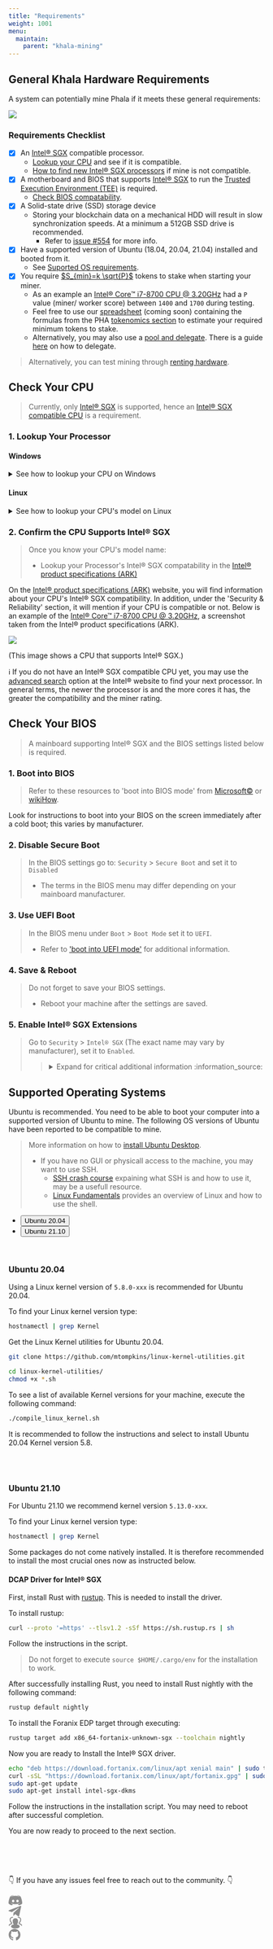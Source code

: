 ```yaml
---
title: "Requirements"
weight: 1001
menu:
  maintain:
    parent: "khala-mining"
---
```


## General Khala Hardware Requirements

A system can potentially mine Phala if it meets these general requirements:

![](/images/docs/khala-mining/mining_requirements_table.png)

### Requirements Checklist

- [x] An [Intel® SGX](https://www.intel.com/content/www/us/en/architecture-and-technology/software-guard-extensions.html)  compatible processor.
   - [Lookup your CPU](#1-lookup-your-processor) and see if it is compatible.
   - [How to find new Intel® SGX processors](#2-confirm-the-cpu-supports-intel-sgx) if mine is not compatible.
- [x] A motherboard and BIOS that supports [Intel® SGX](https://www.intel.com/content/www/us/en/architecture-and-technology/software-guard-extensions.html) to run the [Trusted Execution Environment (TEE)](https://murdoch.is/talks/rhul14tee.pdf) is required.
   - [Check BIOS compatability](#check-your-bios).
- [x] A Solid-state drive (SSD) storage device
   - Storing your blockchain data on a mechanical HDD will result in slow synchronization speeds. At a minimum a 512GB SSD drive is recommended.
      - Refer to [issue #554](https://github.com/Phala-Network/phala-blockchain/issues/554) for more info.
- [x] Have a supported version of Ubuntu (18.04, 20.04, 21.04) installed and booted from it.
   - See [Suported OS requirements](#supported-operating-systems).
- [x] You require [$S_{min}=k \sqrt{P}$](/en-us/docs/tokenomic/understand-phala-tokenomics/#minimum-stake) tokens to stake when starting your miner.
   - As an example an [Intel® Core™ i7-8700 CPU @ 3.20GHz](https://ark.intel.com/content/www/us/en/ark/products/126686/intel-core-i78700-processor-12m-cache-up-to-4-60-ghz.html) had a `P` value (miner/ worker score) between `1400` and `1700` during testing.
   - Feel free to use our [spreadsheet](#TODO) (coming soon) containing the formulas from the PHA [tokenomics section](/en-us/docs/tokenomic/understand-phala-tokenomics) to estimate your required minimum tokens to stake.
    - Alternatively, you may also use a [pool and delegate](https://app.phala.network/en/delegate/). There is a guide [here](/en-us/docs/khala-user/stake-pool/) on how to delegate.

> Alternatively, you can test mining through [renting hardware](/en-us/getting-started/mining/paas-miner/).

## Check Your CPU

> Currently, only [Intel® SGX](https://www.intel.com/content/www/us/en/architecture-and-technology/software-guard-extensions.html) is supported, hence an [Intel® SGX compatible CPU](https://www.intel.com/content/www/us/en/support/articles/000028173/processors.html) is a requirement.

### 1. Lookup Your Processor

#### Windows

<details><summary>See how to lookup your CPU on Windows</summary>
<p>

> `Start` > :gear:`Settings` > :control_knobs:`Control Panel`
>> Note that you require a [supported Linux OS](#supported-operating-systems) to run a Phala miner.

On Windows, head over to 'Control Panel/Settings,' or right-click on the Start icon and select 'System.'

</p>
</details>

#### Linux

<details><summary>See how to lookup your CPU's model on Linux</summary>
<p>

- #### With a GUI

>  `Settings` > `About`

On Ubuntu, click in the upper-right corner, pick 'Settings,' select 'About,' and look for 'Processor.'

<p class="aligncenter">
<img src="/images/docs/khala-mining/linux_settings.png" >
</p>

(Navigating to 'Settings' on a Desktop GUI to look up CPU specs)

- #### Without GUI

In case you do not have a GUI, enter the following command into your shell and look for your CPU's 'Model name:'

```bash
lscpu
```

<p class="aligncenter">
<img src="/images/docs/khala-mining/CPU_Linux_check.gif" height="400">
</p>

(Looking up the CPU model with the `lscpu` command in the Linux shell)

</p>
</details>

### 2. Confirm the CPU Supports Intel® SGX

> Once you know your CPU's model name:
> -  Lookup your Processor's Intel® SGX compatability in the [Intel® product specifications (ARK)](https://ark.intel.com/content/www/us/en/ark.html#@Processors)

On the [Intel® product specifications (ARK)](https://ark.intel.com/content/www/us/en/ark.html#@Processors)
website, you will find information about your CPU's Intel® SGX compatibility. In addition, under the 'Security & Reliability' section, it will mention if your CPU is compatible or not.
Below is an example of the [Intel® Core™ i7-8700 CPU @ 3.20GHz](https://ark.intel.com/content/www/us/en/ark/products/126686/intel-core-i78700-processor-12m-cache-up-to-4-60-ghz.html), a screenshot taken from the Intel® product specifications (ARK).

<p class="aligncenter">
<img src="/images/docs/khala-mining/SGX_comptible_ARK.png" >
</p>

(This image shows a CPU that supports Intel® SGX.)

:information_source: If you do not have an Intel® SGX compatible CPU yet, you may use the [advanced search](https://ark.intel.com/content/www/us/en/ark/search/featurefilter.html?productType=873&2_SoftwareGuardExtensions=Yes%20with%20Intel%C2%AE%20ME&3_CoreCount-Min=8&2_StatusCodeText=4) option at the Intel® website to find your next processor. In general terms, the newer the processor is and the more cores it has, the greater the compatibility and the miner rating.

## Check Your BIOS

> A mainboard supporting Intel® SGX and the BIOS settings listed below is required.

### 1. Boot into BIOS

   > Refer to these resources to 'boot into BIOS mode' from [Microsoft©](https://docs.microsoft.com/en-us/windows-hardware/manufacture/desktop/boot-to-uefi-mode-or-legacy-bios-mode?view=windows-11) or [wikiHow](https://www.wikihow.com/Enter-BIOS).

   Look for instructions to boot into your BIOS on the screen immediately after a cold boot; this varies by manufacturer.

### 2. Disable Secure Boot

   > In the BIOS settings go to: `Security` > `Secure Boot` and set it to `Disabled`
   > -  The terms in the BIOS menu may differ depending on your mainboard manufacturer.

### 3. Use UEFI Boot

   > In the BIOS menu under `Boot` > `Boot Mode` set it to `UEFI`.
   > -  Refer to ['boot into UEFI mode'](https://docs.microsoft.com/en-us/windows-hardware/manufacture/desktop/boot-to-uefi-mode-or-legacy-bios-mode?view=windows-11) for additional information.

### 4. Save & Reboot

> Do not forget to save your BIOS settings.
> - Reboot your machine after the settings are saved.

### 5. Enable Intel® SGX Extensions

   > Go to `Security` > `Intel® SGX` (The exact name may vary by manufacturer), set it to `Enabled`.
   >
   >> <details><summary> Expand for critical additional information :information_source: </summary> <p>
   >>
   >> - Note: If you only see the Intel® `SGX: Software Controlled` or similar, you need to run the [Intel® Software Guard Extensions Software Enabling Application for Linux](https://github.com/intel/sgx-software-enable) after booting into your Ubuntu OS. Before executing the script, refer to the [Supported Operating Systems](#supported-operating-systems) section.
   >>
   >> - Phala also provides a prebuilt binary [here](https://github.com/Phala-Network/sgx-tools/releases/tag/0.1).
   >>  You can download and execute it with the following commands:
   >> ```bash
   >> wget https://github.com/Phala-Network/sgx-tools/releases/download/0.1/sgx_enable
   >> chmod +x sgx_enable
   >> sudo ./sgx_enable
   >> ```
   >> </p>
</details>

## Supported Operating Systems

Ubuntu is recommended. You need to be able to boot your computer into a supported version of Ubuntu to mine. The following OS versions of Ubuntu have been reported to be compatible to mine.

> More information on how to [install Ubuntu Desktop](https://ubuntu.com/tutorials/install-ubuntu-desktop#1-overview).
> - If you have no GUI or physicall access to the machine, you may want to use SSH.
>   - <a href="https://youtu.be/hQWRp-FdTpc?t=40" target="_blank">SSH crash course</a> expaining what SSH is and how to use it, may be a usefull resource.
>   - <a href="https://academy.hackthebox.com/course/preview/linux-fundamentals" target="_blank">Linux Fundamentals</a> provides an overview of Linux and how to use the shell.

[//]: # (May need to convert to shortcode to reduce code & reusability in future.)

<ul class="nav nav-tabs" id="myTab" role="tablist">
<!--  <li class="nav-item" role="presentation">
    <button class="nav-link" id="messages-tab" data-bs-toggle="tab" data-bs-target="#messages" type="button" role="tab" aria-controls="messages" aria-selected="false">Ubuntu 18.04</button>
  </li> -->
  <li class="nav-item" role="presentation">
    <button class="nav-link active" id="home-tab" data-bs-toggle="tab" data-bs-target="#home" type="button" role="tab" aria-controls="home" aria-selected="true">Ubuntu 20.04</button>
  </li>
<!--  <li class="nav-item" role="presentation">
    <button class="nav-link" id="settings-tab" data-bs-toggle="tab" data-bs-target="#settings" type="button" role="tab" aria-controls="settings" aria-selected="false">Ubuntu 21.04</button>
  </li> -->
  <li class="nav-item" role="presentation">
    <button class="nav-link" id="profile-tab" data-bs-toggle="tab" data-bs-target="#profile" type="button" role="tab" aria-controls="profile" aria-selected="false">Ubuntu 21.10</button>
  </li>
</ul>

<!-- <div class="tab-content">
  <div class="tab-pane active" id="home" role="tabpanel" aria-labelledby="home-tab">
  <br>

### Ubuntu 18.04

<details><summary>Expand for installation instructions for Ubuntu 18.04</summary>
<p>

More information to be added soon.

</p>
</details>

<br> -->

<div class="tab-content">
  <div class="tab-pane active" id="home" role="tabpanel" aria-labelledby="home-tab">
  <br>

### Ubuntu 20.04

Using a Linux kernel version of `5.8.0-xxx` is recommended for Ubuntu 20.04.

To find your Linux kernel version type:

```bash
hostnamectl | grep Kernel
```

Get the Linux Kernel utilities for Ubuntu 20.04.

```bash
git clone https://github.com/mtompkins/linux-kernel-utilities.git
```

```bash
cd linux-kernel-utilities/
chmod +x *.sh
```

To see a list of available Kernel versions for your machine, execute the following command:

```bash
./compile_linux_kernel.sh
```

It is recommended to follow the instructions and select to install Ubuntu 20.04 Kernel version 5.8.

<br>

<!-- <div class="tab-content">
  <div class="tab-pane active" id="home" role="tabpanel" aria-labelledby="home-tab">
  <br>

### Ubuntu 21.04

<details><summary>Expand for installation instructions for Ubuntu 21.04</summary>
<p>

More information to be added soon.

</p>
</details>

<br> -->

  </div>
  <div class="tab-pane" id="profile" role="tabpanel" aria-labelledby="profile-tab">
  <br>

### Ubuntu 21.10

<!-- Ubuntu 21.10 is currently the recommended Ubuntu version to use for mining. -->

For Ubuntu 21.10 we recommend kernel version `5.13.0-xxx`.

To find your Linux kernel version type:

```bash
hostnamectl | grep Kernel
```
Some packages do not come natively installed. It is therefore recommended to install the most crucial ones now as instructed below.

#### DCAP Driver for Intel® SGX

First, install Rust with [rustup](https://rustup.rs/). This is needed to install the driver.

To install rustup:

```bash
curl --proto '=https' --tlsv1.2 -sSf https://sh.rustup.rs | sh
```

Follow the instructions in the script.

> Do not forget to execute `source $HOME/.cargo/env` for the installation to work.

After successfully installing Rust, you need to install Rust nightly with the following command:

```bash
rustup default nightly
```

To install the Foranix EDP target through executing:

```bash
rustup target add x86_64-fortanix-unknown-sgx --toolchain nightly
```

Now you are ready to Install the Intel® SGX driver.

```bash
echo "deb https://download.fortanix.com/linux/apt xenial main" | sudo tee -a /etc/apt/sources.list.d/fortanix.list >/dev/null
curl -sSL "https://download.fortanix.com/linux/apt/fortanix.gpg" | sudo -E apt-key add -
sudo apt-get update
sudo apt-get install intel-sgx-dkms
```

Follow the instructions in the installation script. You may need to reboot after successful completion.

You are now ready to proceed to the next section.

<br>

  </div>
</div>

<script>
  var firstTabEl = document.querySelector('#myTab li:last-child a')
  var firstTab = new bootstrap.Tab(firstTabEl)

  firstTab.show()
</script>


\
\
:point_down: If you have any issues feel free to reach out to the community. :point_down:

<div class="mediaList">
   <div class="item">
     <a href="https://discord.gg/C6E4hQjk" target="_blank">
        <svg width="27" height="22" viewBox="0 0 27 22" fill="none" xmlns="http://www.w3.org/2000/svg">
           <path d="M9.8 1.3l.3.3C5.9 2.8 4 4.6 4 4.6l1.3-.7c2.5-1 4.5-1.4 5.3-1.4h.4a19.5 19.5 0 0111.6 2.1s-1.8-1.7-5.7-3l.3-.3s3.1 0 6.5 2.4c0 0 3.3 6 3.3 13.5 0 0-2 3.3-7 3.5 0 0-1-1-1.6-1.9 3-.8 4.2-2.7 4.2-2.7-1 .6-1.9 1-2.7 1.3a16.2 16.2 0 01-12.7 0 13.5 13.5 0 01-1.8-.8h-.1l-.1-.1-.6-.4s1 1.8 4 2.7l-1.5 2C1.9 20.4 0 17.1 0 17.1 0 9.8 3.3 3.7 3.3 3.7c3.2-2.4 6.2-2.4 6.5-2.4zm-.6 8.6c-1.3 0-2.4 1.2-2.4 2.6 0 1.4 1 2.5 2.4 2.5 1.3 0 2.3-1.1 2.3-2.5s-1-2.6-2.3-2.6zm8.4 0c-1.3 0-2.3 1.2-2.3 2.6 0 1.4 1 2.5 2.3 2.5C19 15 20 14 20 12.5s-1-2.6-2.4-2.6z" fill="#8C8C8C"></path>
        </svg>
     </a>
  </div>
  <div class="item">
     <a href="https://t.me/phalaminer" target="_blank">
        <svg width="25" height="21" viewBox="0 0 25 21" fill="none" xmlns="http://www.w3.org/2000/svg">
           <path d="M9.35464 19.5529L9.73964 13.7367L20.2996 4.22167C20.7671 3.79542 20.2034 3.58917 19.5846 3.96042L6.54964 12.1967L0.912142 10.4092C-0.297858 10.0654 -0.311608 9.22667 1.18714 8.62167L23.1459 0.151666C24.1496 -0.302084 25.1121 0.399166 24.7271 1.93917L20.9871 19.5529C20.7259 20.8042 19.9696 21.1067 18.9246 20.5292L13.2321 16.3217L10.4959 18.9754C10.1796 19.2917 9.91839 19.5529 9.35464 19.5529Z" fill="#8C8C8C"></path>
        </svg>
     </a>
  </div>
  <div class="item">
     <a href="https://forum.phala.network/c/mai/42-category/42" target="_blank">
        <svg width="27" height="24" viewBox="0 0 27 24" fill="none" xmlns="http://www.w3.org/2000/svg">
           <path fill-rule="evenodd" clip-rule="evenodd" d="M25.7165 18.488C25.1981 18.488 24.779 18.0689 24.779 17.5505C24.779 16.8202 23.4328 15.2574 20.9662 14.9967C20.489 14.947 20.1262 14.5449 20.1262 14.0649V11.9611C20.1262 11.6405 20.2903 11.3424 20.5603 11.1699C22.4915 9.94079 22.8965 7.66454 22.8965 5.97235C22.8965 2.84485 19.9575 2.6011 19.0565 2.6011C18.5381 2.6011 18.119 2.1811 18.119 1.6636C18.119 1.1461 18.5381 0.726105 19.0565 0.726105C21.6928 0.726105 24.7715 2.09954 24.7715 5.97235C24.7715 8.85142 23.8153 11.078 22.0012 12.4505V13.2652C24.8175 13.8642 26.654 15.8583 26.654 17.5495C26.654 18.0689 26.235 18.488 25.7165 18.488ZM13.3275 23.2739C11.2818 23.2739 5.0587 23.2739 5.0587 19.2024C5.0587 17.3058 7.7437 16.057 10.5215 15.5902C8.51245 13.9402 8.23964 11.1277 8.23964 8.80642C8.23964 5.52142 10.1746 3.55923 13.4156 3.55923H13.5778C16.8187 3.55923 18.7537 5.52048 18.7537 8.80642C18.7537 11.1277 18.4809 13.9411 16.4718 15.5902C19.2487 16.0561 21.9328 17.3049 21.9328 19.2024C21.9337 21.9042 19.0378 23.2739 13.3275 23.2739ZM0.426514 17.5505C0.426514 18.0689 0.846514 18.488 1.36401 18.488C1.88151 18.488 2.30151 18.0689 2.30151 17.5514C2.30151 16.8202 3.64683 15.2574 6.11433 14.9977C6.59245 14.948 6.95433 14.5458 6.95433 14.0658V11.962C6.95433 11.6414 6.79026 11.3433 6.52026 11.1708C4.58901 9.94173 4.18401 7.66548 4.18401 5.97329C4.18401 2.84485 7.12308 2.60204 8.02401 2.60204C8.54151 2.60204 8.96151 2.18204 8.96151 1.66454C8.96151 1.14704 8.54151 0.727042 8.02401 0.727042C5.38776 0.727042 2.30901 2.10142 2.30901 5.97329C2.30901 8.85236 3.26433 11.0789 5.07933 12.4514V13.2661C2.26308 13.8642 0.426514 15.8583 0.426514 17.5505Z" fill="#8C8C8C"></path>
        </svg>
     </a>
  </div>
  <div class="item">
     <a href="https://github.com/Phala-Network/solo-mining-scripts" target="_blank">
        <svg width="24" height="23" viewBox="0 0 24 23" fill="none" xmlns="http://www.w3.org/2000/svg">
           <path d="M23.43 11.88C23.4521 14.3236 22.6757 16.7077 21.219 18.6698C19.8159 20.6299 17.8249 22.092 15.5347 22.8443C15.3307 22.9011 15.1119 22.8616 14.9407 22.737C14.817 22.6194 14.7507 22.4537 14.7592 22.2833V19.1153C14.8259 18.3223 14.5391 17.5403 13.9755 16.9785C14.4927 16.9278 15.0056 16.8396 15.51 16.7145C16.0051 16.5817 16.4797 16.3818 16.9207 16.1205C17.3828 15.8685 17.794 15.5328 18.1335 15.1305C18.5063 14.6595 18.7862 14.122 18.9585 13.5465C19.1774 12.8105 19.2831 12.0455 19.272 11.2778C19.2977 10.1289 18.8676 9.01665 18.0757 8.184C18.4479 7.18651 18.4063 6.08169 17.9602 5.115C17.5487 5.03997 17.124 5.09775 16.7475 5.28C16.2648 5.45357 15.8005 5.67466 15.3615 5.94L14.7922 6.29475C12.9034 5.76673 10.906 5.76673 9.01723 6.29475C8.85223 6.17925 8.64598 6.0555 8.38198 5.8905C7.97102 5.65096 7.54048 5.44672 7.09498 5.28C6.69553 5.07717 6.24242 5.00502 5.79973 5.07375C5.35491 6.04992 5.31632 7.16287 5.69248 8.1675C4.91161 9.01313 4.4862 10.1269 4.50448 11.2778C4.49272 12.0401 4.59846 12.7998 4.81798 13.53C4.99699 14.1027 5.27634 14.639 5.64298 15.114C5.9749 15.5282 6.38749 15.8706 6.85573 16.1205C7.30251 16.3702 7.77567 16.5694 8.26648 16.7145C8.77358 16.8401 9.28921 16.9284 9.80923 16.9785C9.37742 17.3851 9.11269 17.9381 9.06673 18.5295C8.84969 18.6328 8.61917 18.705 8.38198 18.744C8.11 18.7952 7.83372 18.82 7.55698 18.8183C7.17796 18.8207 6.80805 18.7022 6.50098 18.48C6.15906 18.2322 5.87713 17.9108 5.67598 17.5395C5.49392 17.2285 5.24615 16.961 4.94998 16.7558C4.72927 16.5863 4.47678 16.4628 4.20748 16.3928H3.91048C3.76173 16.3841 3.61281 16.4066 3.47323 16.4588C3.39073 16.5083 3.36598 16.566 3.39898 16.632C3.43803 16.7057 3.48507 16.7748 3.53923 16.8383C3.59899 16.9077 3.66529 16.9713 3.73723 17.028L3.84448 17.094C4.10341 17.2333 4.32869 17.4276 4.50448 17.6633C4.68861 17.8982 4.84631 18.1528 4.97473 18.4223L5.12323 18.7688C5.24028 19.1409 5.47112 19.467 5.78323 19.701C6.0801 19.9162 6.42106 20.0627 6.78148 20.13C7.12335 20.2016 7.47171 20.2375 7.82098 20.2373C8.09714 20.2423 8.37321 20.223 8.64598 20.1795L8.99248 20.1218V22.2833C8.99566 22.4561 8.92337 22.6218 8.79448 22.737C8.61978 22.8608 8.39893 22.9001 8.19223 22.8443C5.90917 22.0824 3.92918 20.6111 2.54098 18.645C1.07673 16.6962 0.299242 14.3174 0.329979 11.88C0.317931 9.85051 0.853767 7.85538 1.88098 6.105C2.88982 4.34759 4.34757 2.88985 6.10498 1.881C7.85535 0.85379 9.85049 0.317954 11.88 0.330002C13.9095 0.317954 15.9046 0.85379 17.655 1.881C19.4124 2.88985 20.8701 4.34759 21.879 6.105C22.907 7.85506 23.4428 9.85041 23.43 11.88Z" fill="#8C8C8C"></path>
        </svg>
     </a>
  </div>
</div>
